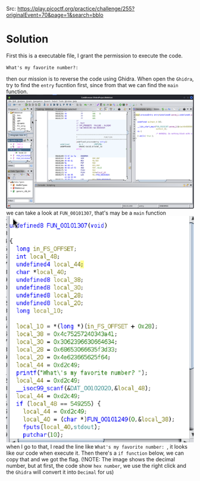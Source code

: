 Src: https://play.picoctf.org/practice/challenge/255?originalEvent=70&page=1&search=bblo
# Solution
First this is a executable file, I grant the permission to execute the code. 

`What's my favorite number?: `

then our mission is to reverse the code using Ghidra. When open the `Ghidra`, try to find the `entry` fucntion first, since from that we can find the `main` function.
![Alt text](image.png)
we can take a look at `FUN_00101307`, that's may be a `main` function
![Alt text](image-1.png)
when I go to that, I read the line like `What's my favorite number: `, it looks like our code when execute it. Then there's a `if function` below, we can copy that and we got the flag. 
(!NOTE: The image shows the decimal number, but at first, the code show `hex number`, we use the right click and the `Ghidra` will convert it into `Decimal` for us)


